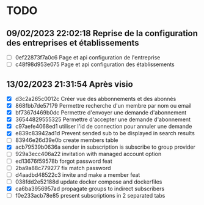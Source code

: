 # TODO  
## 09/02/2023 22:02:18 Reprise de la configuration des entreprises et établissements  
- [ ] 0ef22873f7a0c6 Page et api configuration de l'entreprise  
- [ ] c48f98d953e075 Page et api configuration des établissements  
## 13/02/2023 21:31:54 Après visio  
- [x] d3c2a265c0012c Créer vue des abbonnements et des abonnés  
- [x] 868fbb7de57179 Permettre recherche d'un membre par nom ou email  
- [x] bf7367d469b0dc Permettre d'envoyer une demande d'abonnement  
- [x] 36544829555325 Permettre d'accepter une demande d'abonnement  
- [x] c97aefe4068ed1 utiliser l'id de connection pour annuler une demande  
- [x] e839c83942ad1d Prevent sended sub to be displayed in search results  
- [ ] 83946e26d39e0b create members table  
- [x] acb79539b0636a sender in subscription is subscribe to group provider  
- [ ] 929a3ecc406a22 invitation with managed account option  
- [ ] ed13676f59578b forgot password feat  
- [ ] 2ba9a88c779277 fix match password  
- [ ] d4aadbd48522c3 invite and make a member feat  
- [ ] 038fdd2e52188d update docker compose and dockerfiles  
- [x] ca6ba3956957ad propagate groups to indirect subscribers  
- [ ] f0e233acb78e85 present subscriptions in 2 separated tabs  
